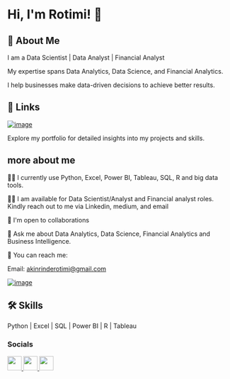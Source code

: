 Hi, I'm Rotimi! 👋 
========================================================================================================================================

🚀 About Me
--------------

I am a Data Scientist | Data Analyst | Financial Analyst

My expertise spans Data Analytics, Data Science, and Financial Analytics.

I help businesses make data-driven decisions to achieve better results.

🔗 Links
--------------

[![image](https://github.com/user-attachments/assets/88af0832-9190-4cc4-afa9-74b118c4d81d/)](https://rotimiakinrinde.github.io/dataprojects.github.io/)

Explore my portfolio for detailed insights into my projects and skills.

more about me
--------------

👩‍💻 I currently use Python, Excel, Power BI, Tableau, SQL, R and big data tools.

🧑‍💻 I am available for Data Scientist/Analyst and Financial analyst roles. Kindly reach out to me via Linkedin, medium, and email

🤝 I'm open to collaborations

💬 Ask me about Data Analytics, Data Science, Financial Analytics and Business Intelligence.

📧 You can reach me:

Email: akinrinderotimi@gmail.com

[![image](https://github.com/user-attachments/assets/88af0832-9190-4cc4-afa9-74b118c4d81d/)](https://rotimiakinrinde.github.io/dataprojects.github.io/)

🛠️ Skills
--------------
Python | Excel | SQL | Power BI | R | Tableau  

### Socials

<p align="left"> <a href="https://www.github.com/https:/rotimiakinrinde" target="_blank" rel="noreferrer"> <picture> <source media="(prefers-color-scheme: dark)" srcset="https://raw.githubusercontent.com/danielcranney/readme-generator/main/public/icons/socials/github-dark.svg" /> <source media="(prefers-color-scheme: light)" srcset="https://raw.githubusercontent.com/danielcranney/readme-generator/main/public/icons/socials/github.svg" /> <img src="https://raw.githubusercontent.com/danielcranney/readme-generator/main/public/icons/socials/github.svg" width="32" height="32" /> </picture> </a> <a href="https://www.linkedin.com/in//rotimi-akinrinde-/" target="_blank" rel="noreferrer"> <picture> <source media="(prefers-color-scheme: dark)" srcset="https://raw.githubusercontent.com/danielcranney/readme-generator/main/public/icons/socials/linkedin-dark.svg" /> <source media="(prefers-color-scheme: light)" srcset="https://raw.githubusercontent.com/danielcranney/readme-generator/main/public/icons/socials/linkedin.svg" /> <img src="https://raw.githubusercontent.com/danielcranney/readme-generator/main/public/icons/socials/linkedin.svg" width="32" height="32" /> </picture> </a> <a href="http://www.medium.com/@akinrinderotimi" target="_blank" rel="noreferrer"> <picture> <source media="(prefers-color-scheme: dark)" srcset="https://raw.githubusercontent.com/danielcranney/readme-generator/main/public/icons/socials/medium-dark.svg" /> <source media="(prefers-color-scheme: light)" srcset="https://raw.githubusercontent.com/danielcranney/readme-generator/main/public/icons/socials/medium.svg" /> <img src="https://raw.githubusercontent.com/danielcranney/readme-generator/main/public/icons/socials/medium.svg" width="32" height="32" /> </picture> </a></p>
